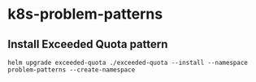 # k8s-problem-patterns

## Install Exceeded Quota pattern
```
helm upgrade exceeded-quota ./exceeded-quota --install --namespace problem-patterns --create-namespace
```